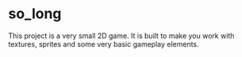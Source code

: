 # so_long
This project is a very small 2D game. It is built to make you work with textures, sprites and some very basic gameplay elements.
